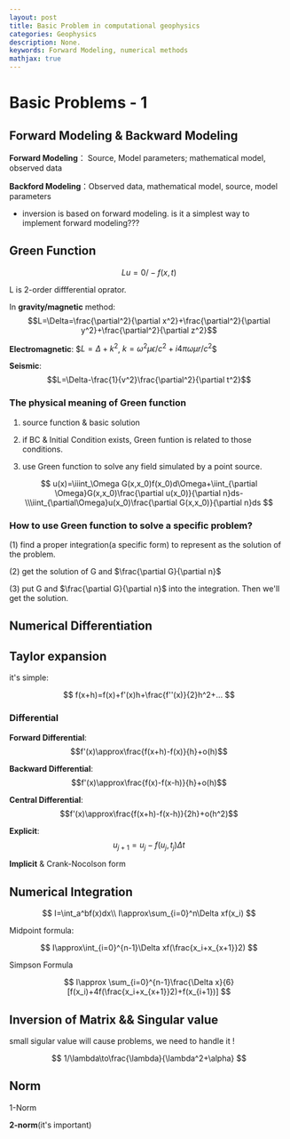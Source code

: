 ```yaml
---
layout: post
title: Basic Problem in computational geophysics
categories: Geophysics
description: None.
keywords: Forward Modeling, numerical methods
mathjax: true
---
```


# Basic Problems - 1

## Forward Modeling & Backward Modeling

**Forward Modeling**： Source, Model parameters; mathematical model, observed data

**Backford Modeling**：Observed data, mathematical model, source, model parameters

- inversion is based on forward modeling. is it a simplest way to implement forward modeling???

## Green Function

$$Lu=0/-f(x,t)$$

L is 2-order diffferential oprator.

In **gravity/magnetic** method: $$L=\Delta=\frac{\partial^2}{\partial x^2}+\frac{\partial^2}{\partial y^2}+\frac{\partial^2}{\partial z^2}$$

**Electromagnetic**: $$L=\Delta+k^2$, $k=\omega^2\mu\epsilon/c^2+i4\pi\omega\mu r/c^2$$

**Seismic**: $$L=\Delta-\frac{1}{v^2}\frac{\partial^2}{\partial t^2}$$

### The physical meaning of Green function

1. source function & basic solution

2. if BC & Initial Condition exists, Green funtion is related to those conditions.

3. use Green function to solve any field simulated by a point source.

$$
u(x)=\iiint_\Omega G(x,x_0)f(x_0)d\Omega+\iint_{\partial \Omega}G(x,x_0)\frac{\partial u(x_0)}{\partial n}ds-\\\iint_{\partial\Omega}u(x_0)\frac{\partial G(x,x_0)}{\partial n}ds
$$

### How to use Green function to solve a specific problem?

(1) find a proper integration(a specific form) to represent as the solution of the problem.

(2) get the solution of G and $\frac{\partial G}{\partial n}$

(3) put G and $\frac{\partial G}{\partial n}$ into the integration. Then we'll get the solution.

## Numerical Differentiation

## Taylor expansion

it's simple: 

$$
f(x+h)=f(x)+f'(x)h+\frac{f''(x)}{2}h^2+...
$$

### Differential

**Forward Differential**: $$f'(x)\approx\frac{f(x+h)-f(x)}{h}+o(h)$$ 

**Backward Differential**: $$f'(x)\approx\frac{f(x)-f(x-h)}{h}+o(h)$$

**Central Differential**: $$f'(x)\approx\frac{f(x+h)-f(x-h)}{2h}+o(h^2)$$

**Explicit**: $$u_{j+1}=u_j-f(u_j,t_j)\Delta t$$

**Implicit** & Crank-Nocolson form

## Numerical Integration

$$
I=\int_a^bf(x)dx\\
I\approx\sum_{i=0}^n\Delta xf(x_i)
$$

Midpoint formula:

$$
I\approx\int_{i=0}^{n-1}\Delta xf(\frac{x_i+x_{x+1}}2)
$$

Simpson Formula

$$
I\approx \sum_{i=0}^{n-1}\frac{\Delta x}{6}[f(x_i)+4f(\frac{x_i+x_{x+1}}2)+f(x_{i+1})]
$$

## Inversion of Matrix && Singular value

small sigular value will cause problems, we need to handle it !

$$
1/\lambda\to\frac{\lambda}{\lambda^2+\alpha}
$$

## Norm

1-Norm

**2-norm**(it's important)
